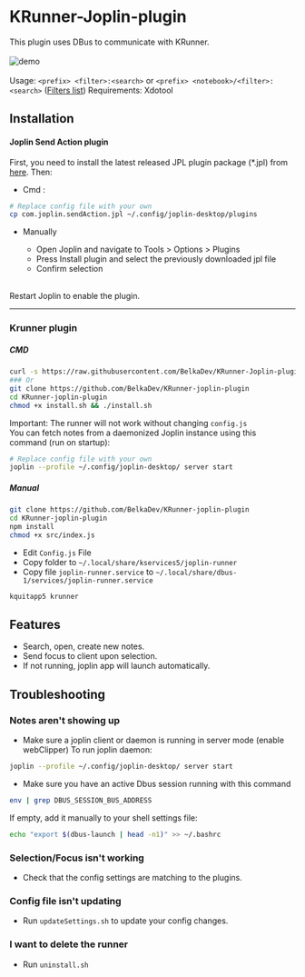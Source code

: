 # KRunner-Joplin-plugin 


This plugin uses DBus to communicate with KRunner. <br/><br/>
![demo](https://github.com/BelkaDev/KRunner-Joplin-plugin/blob/master/assets/demo.gif) <br/><br/>
Usage: `<prefix> <filter>:<search>` or `<prefix> <notebook>/<filter>:<search>` ([Filters list](https://joplinapp.org/help/#search-filters))
Requirements: Xdotool

## Installation

#### Joplin Send Action plugin
First, you need to install the latest released JPL plugin package (*.jpl) from [here](https://github.com/BelkaDev/joplin-send-action-plugin/releases/tag/V1.0.0). Then:
- Cmd :
```bash
# Replace config file with your own
cp com.joplin.sendAction.jpl ~/.config/joplin-desktop/plugins 
```
- Manually

  *  Open Joplin and navigate to Tools > Options > Plugins
  *  Press Install plugin and select the previously downloaded jpl file
  *  Confirm selection
  <br/>

Restart Joplin to enable the plugin.
***
### Krunner plugin
##### CMD
``` bash
curl -s https://raw.githubusercontent.com/BelkaDev/KRunner-Joplin-plugin/master/install.sh | sh
### Or
git clone https://github.com/BelkaDev/KRunner-joplin-plugin
cd KRunner-joplin-plugin
chmod +x install.sh && ./install.sh
```
Important: The runner will not work without changing `config.js` <br/>
You can fetch notes from a daemonized Joplin instance using this command (run on startup):
```bash
# Replace config file with your own
joplin --profile ~/.config/joplin-desktop/ server start
```

##### Manual
```bash
git clone https://github.com/BelkaDev/KRunner-joplin-plugin
cd KRunner-joplin-plugin
npm install
chmod +x src/index.js
```
* Edit `Config.js` File
* Copy folder to `~/.local/share/kservices5/joplin-runner`
* Copy file `joplin-runner.service` to  `~/.local/share/dbus-1/services/joplin-runner.service`
```bash
kquitapp5 krunner
```

## Features
* Search, open, create new notes.
* Send focus to client upon selection.
* If not running, joplin app will launch automatically.


## Troubleshooting 
### Notes aren't showing up
* Make sure a joplin client or daemon is running in server mode (enable webClipper) 
To run joplin daemon:
```bash
joplin --profile ~/.config/joplin-desktop/ server start
```
* Make sure you have an active Dbus session running with this command
```bash
env | grep DBUS_SESSION_BUS_ADDRESS
```
If empty, add it manually to your shell settings file:
```bash
echo "export $(dbus-launch | head -n1)" >> ~/.bashrc
```

### Selection/Focus isn't working 
* Check that the config settings are matching to the plugins.

### Config file isn't updating
* Run `updateSettings.sh` to update your config changes.

### I want to delete the runner
* Run `uninstall.sh`

